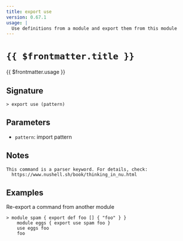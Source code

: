 ```yaml
---
title: export use
version: 0.67.1
usage: |
  Use definitions from a module and export them from this module
---
```


# <code>{{ $frontmatter.title }}</code>

<div style='white-space: pre-wrap;'>{{ $frontmatter.usage }}</div>

## Signature

```> export use (pattern)```

## Parameters

 -  `pattern`: import pattern

## Notes
```text
This command is a parser keyword. For details, check:
  https://www.nushell.sh/book/thinking_in_nu.html
```
## Examples

Re-export a command from another module
```shell
> module spam { export def foo [] { "foo" } }
    module eggs { export use spam foo }
    use eggs foo
    foo

```
